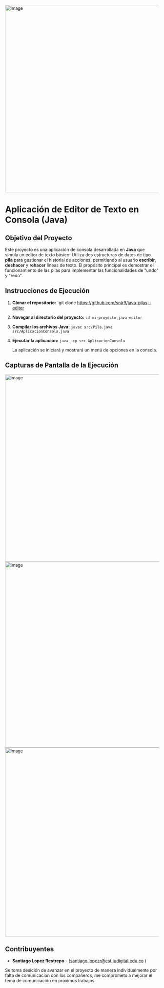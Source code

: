 <img width="840" height="614" alt="image" src="https://github.com/user-attachments/assets/b0067ff1-ddeb-4559-8dd3-2c0776dca397" />

# Aplicación de Editor de Texto en Consola (Java)

## Objetivo del Proyecto
Este proyecto es una aplicación de consola desarrollada en **Java** que simula un editor de texto básico. Utiliza dos estructuras de datos de tipo **pila** para gestionar el historial de acciones, permitiendo al usuario **escribir**, **deshacer** y **rehacer** líneas de texto. El propósito principal es demostrar el funcionamiento de las pilas para implementar las funcionalidades de "undo" y "redo".

## Instrucciones de Ejecución
1. **Clonar el repositorio:**
   `git clone https://github.com/sntr9/java-pilas--editor
2. **Navegar al directorio del proyecto:**
   `cd mi-proyecto-java-editor`
3. **Compilar los archivos Java:**
   `javac src/Pila.java src/AplicacionConsola.java`
4. **Ejecutar la aplicación:**
   `java -cp src AplicacionConsola`
   
   La aplicación se iniciará y mostrará un menú de opciones en la consola.

## Capturas de Pantalla de la Ejecución

<img width="840" height="614" alt="image" src="https://github.com/user-attachments/assets/36684be8-9a4f-4074-aeb4-683ea1b10da7" />
<img width="843" height="609" alt="image" src="https://github.com/user-attachments/assets/84baffba-391a-45fa-8893-7ee855deec97" />
<img width="843" height="619" alt="image" src="https://github.com/user-attachments/assets/033f4b9c-1efc-4887-80ad-94a01847e259" />



## Contribuyentes
* **Santiago Lopez Restrepo** - (santiago.lopezr@est.iudigital.edu.co )

Se toma desición de avanzar en el proyecto de manera individualmente por falta de comunicación con los compañeros, me comprometo a mejorar el tema de comunicación en proximos trabajos


